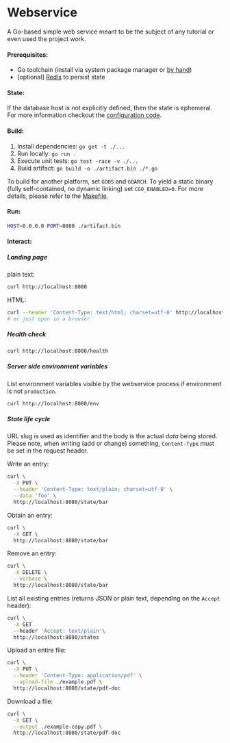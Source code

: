 Webservice
==========

A Go-based simple web service meant to be the subject of any tutorial
or even used the project work.


#### Prerequisites:

* Go toolchain (install via system package manager or [by hand](https://go.dev/doc/install))
* [optional] [Redis](https://redis.io/docs/install/) to persist state


#### State:

If the database host is not explicitly defined, then the state is ephemeral. For more
information checkout the [configuration code](./configuration/config.go).


#### Build:

1. Install dependencies: `go get -t ./...`
2. Run locally: `go run .`
3. Execute unit tests: `go test -race -v ./...`
4. Build artifact: `go build -o ./artifact.bin ./*.go`

To build for another platform, set `GOOS` and `GOARCH`. To yield a static binary (fully
self-contained, no dynamic linking) set `CGO_ENABLED=0`. For more details, please refer
to the [Makefile](./Makefile).


#### Run:

```bash
HOST=0.0.0.0 PORT=8080 ./artifact.bin
```


#### Interact:

##### Landing page 

plain text:
```bash
curl http://localhost:8080
```

HTML:
```bash
curl --header 'Content-Type: text/html; charset=utf-8' http://localhost:8080
# or just open in a browser
```


##### Health check

```bash
curl http://localhost:8080/health
```


##### Server side environment variables

List environment variables visible by the webservice process if environment
is not `production`.

```bash
curl http://localhost:8080/env
```


##### State life cycle

URL slug is used as identifier and the body is the actual *data* being stored.
Please note, when writing (add or change) something, `Content-Type` must be set
in the request header.

Write an entry:
```bash
curl \
  -X PUT \
  --header 'Content-Type: text/plain; charset=utf-8' \
  --data 'foo' \
  http://localhost:8080/state/bar
```

Obtain an entry:
```bash
curl \
  -X GET \
  http://localhost:8080/state/bar
```

Remove an entry:
```bash
curl \
  -X DELETE \
  --verbose \
  http://localhost:8080/state/bar
```

List all existing entries (returns JSON or plain text, depending on the `Accept` header):
```bash
curl \
  -X GET
  --header 'Accept: text/plain'\
  http://localhost:8080/states
```

Upload an entire file:
```bash
curl \
  -X PUT \
  --header 'Content-Type: application/pdf' \
  --upload-file ./example.pdf \
  http://localhost:8080/state/pdf-doc
```

Download a file:
```bash
curl \
  -X GET \
  --output ./example-copy.pdf \
  http://localhost:8080/state/pdf-doc
```
